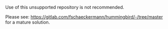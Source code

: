 Use of this unsupported repository is not recommended.

Please see:
https://gitlab.com/fschaeckermann/hummingbird/-/tree/master
for a mature solution.
